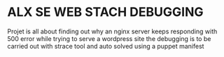 # ALX SE WEB STACH DEBUGGING
Projet is all about finding out why an nginx server
keeps responding with 500 error while trying to serve a wordpress site
the debugging is to be carried out with strace tool and auto solved
using a puppet manifest
